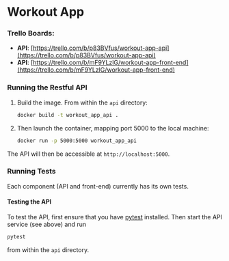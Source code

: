 # Workout App

### Trello Boards:
- **API**: [https://trello.com/b/p83BVfus/workout-app-api](https://trello.com/b/p83BVfus/workout-app-api)
- **API**: [https://trello.com/b/mF9YLzlG/workout-app-front-end](https://trello.com/b/mF9YLzlG/workout-app-front-end)

### Running the Restful API
1. Build the image. From within the `api` directory:
    ```bash
    docker build -t workout_app_api .
    ```
2. Then launch the container, mapping port 5000 to the local machine:
    ```bash
    docker run -p 5000:5000 workout_app_api
    ```
The API will then be accessible at `http://localhost:5000`.

### Running Tests
Each component (API and front-end) currently has its own tests.

#### Testing the API
To test the API, first ensure that you have
[pytest](https://docs.pytest.org/en/latest/) installed.
Then start the API service (see above) and run
```bash
pytest
```
from within the `api` directory.
